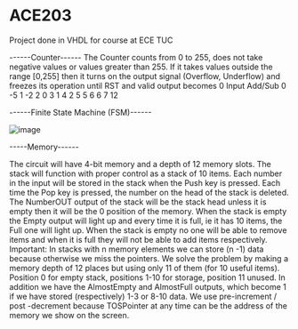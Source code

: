 # ACE203
Project done in VHDL for course at ECE TUC

------Counter------
The Counter counts from 0 to 255, does not take negative values or values greater than 255. If it takes values outside the range [0,255] then it turns on the output signal (Overflow, Underflow) and freezes its operation until RST and valid output becomes 0
Input  Add/Sub
0     -5
1     -2
2      0
3      1
4      2
5      5
6      6
7      12

------Finite State Machine (FSM)------



![image](https://user-images.githubusercontent.com/67234862/112506513-83c0e600-8d96-11eb-9927-df41a6511e28.png)



-----Memory------

The circuit will have 4-bit memory and a depth of 12 memory slots. The stack will function with proper control as a stack of 10 items. Each number in the input will be stored
in the stack when the Push key is pressed. Each time the Pop key is pressed, the number on the head of the stack is deleted. The NumberOUT output of the stack will be the stack
head unless it is empty then it will be the 0 position of the memory. When the stack is empty the Empty output will light up and every time it is full, ie it has 10 items, the
Full one will light up. When the stack is empty no one will be able to remove items and when it is full they will not be able to add items respectively. Important: In stacks
with n memory elements we can store (n -1) data because otherwise we miss the pointers. We solve the problem by making a memory depth of 12 places but using only 11 of them
(for 10 useful items). Position 0 for empty stack, positions 1-10 for storage, position 11 unused. In addition we have the AlmostEmpty and AlmostFull outputs, which become 1 if
we have stored (respectively) 1-3 or 8-10 data. We use pre-increment / post -decrement because TOSPointer at any time can be the address of the memory we show on the screen.
